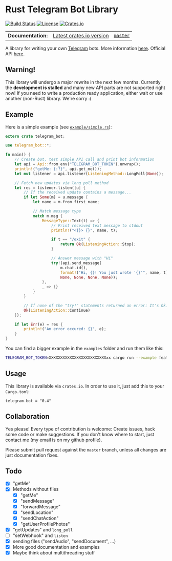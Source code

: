 Rust Telegram Bot Library
=========================
[![Build Status](https://img.shields.io/travis/telegram-rs/telegram-bot/master.svg)](https://travis-ci.org/telegram-rs/telegram-bot)
[![License](https://img.shields.io/github/license/telegram-rs/telegram-bot.svg)]()
[![Crates.io](https://img.shields.io/crates/v/telegram-bot.svg)](https://crates.io/crates/telegram-bot)

<table>
  <tbody>
    <tr>
      <td><b>Documentation:</b></td>
      <td><a href="https://docs.rs/telegram-bot/0.5.0/telegram_bot/">Latest crates.io version</a></td>
      <td><a href="https://telegram-rs.github.io/telegram-bot/telegram_bot/"><code>master</code></a></td>
    </tr>
  </tbody>
</table>

A library for writing your own [Telegram](https://telegram.org/) bots. More information [here](https://core.telegram.org/bots). Official API [here](https://core.telegram.org/bots/api).

## **Warning!**

This library will undergo a major rewrite in the next few months. Currently the **development is stalled** and many new API parts are not supported right now! If you need to write a production ready application, either wait or use another (non-Rust) library. We're sorry :(

## Example
Here is a simple example (see [`example/simple.rs`](https://github.com/telegram-rs/telegram-bot/blob/master/examples/simple.rs)):

``` rust
extern crate telegram_bot;

use telegram_bot::*;

fn main() {
    // Create bot, test simple API call and print bot information
    let api = Api::from_env("TELEGRAM_BOT_TOKEN").unwrap();
    println!("getMe: {:?}", api.get_me());
    let mut listener = api.listener(ListeningMethod::LongPoll(None));

    // Fetch new updates via long poll method
    let res = listener.listen(|u| {
        // If the received update contains a message...
        if let Some(m) = u.message {
            let name = m.from.first_name;

            // Match message type
            match m.msg {
                MessageType::Text(t) => {
                    // Print received text message to stdout
                    println!("<{}> {}", name, t);

                    if t == "/exit" {
                        return Ok(ListeningAction::Stop);
                    }

                    // Answer message with "Hi"
                    try!(api.send_message(
                        m.chat.id(),
                        format!("Hi, {}! You just wrote '{}'", name, t),
                        None, None, None, None));
                },
                _ => {}
            }
        }

        // If none of the "try!" statements returned an error: It's Ok!
        Ok(ListeningAction::Continue)
    });

    if let Err(e) = res {
        println!("An error occured: {}", e);
    }
}
```
You can find a bigger example in the `examples` folder and run them like this:

```bash
TELEGRAM_BOT_TOKEN=XXXXXXXXXXXXXXXXXXXXXXXXXxx cargo run --example features
```

## Usage
This library is available via `crates.io`. In order to use it, just add this to your `Cargo.toml`:

```
telegram-bot = "0.4"
```

## Collaboration
Yes please! Every type of contribution is welcome: Create issues, hack some code or make suggestions. If you don't know where to start, just contact me (my email is on my github profile).

Please submit pull request against the `master` branch, unless all changes are just documentation fixes.

## Todo

- [x] "getMe"
- [x] Methods without files
  - [x] "getMe"
  - [x] "sendMessage"
  - [x] "forwardMessage"
  - [x] "sendLocation"
  - [x] "sendChatAction"
  - [x] "getUserProfilePhotos"
- [x] "getUpdates" and `long_poll`
- [ ] "setWebhook" and `listen`
- [x] sending files ("sendAudio", "sendDocument", ...)
- [x] More good documentation and examples
- [x] Maybe think about multithreading stuff
